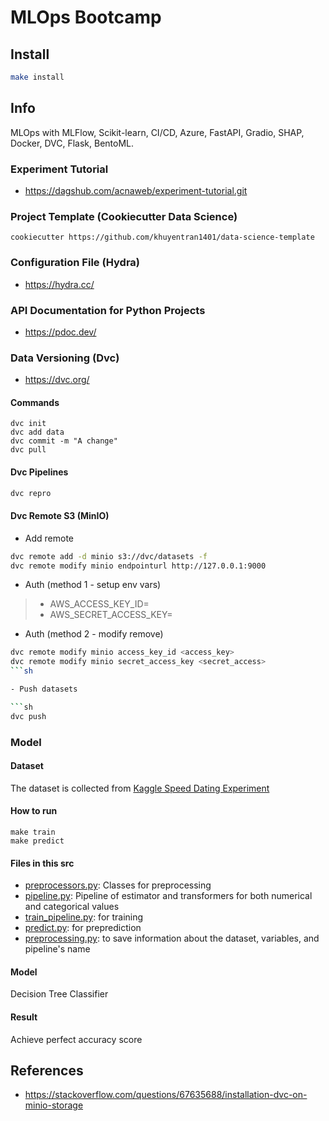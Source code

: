 # MLOps Bootcamp

## Install


```sh
make install

``` 

## Info


MLOps with MLFlow, Scikit-learn, CI/CD, Azure, FastAPI, Gradio, SHAP, Docker, DVC, Flask, BentoML.


### Experiment Tutorial


- https://dagshub.com/acnaweb/experiment-tutorial.git


### Project Template (Cookiecutter Data Science)

```
cookiecutter https://github.com/khuyentran1401/data-science-template
```

### Configuration File (Hydra)

- https://hydra.cc/

### API Documentation for Python Projects

- https://pdoc.dev/

### Data Versioning (Dvc)

- https://dvc.org/

#### Commands

```
dvc init
dvc add data
dvc commit -m "A change"
dvc pull
```
#### Dvc Pipelines

```sh
dvc repro
```

#### Dvc Remote S3 (MinIO)

- Add remote

```sh
dvc remote add -d minio s3://dvc/datasets -f
dvc remote modify minio endpointurl http://127.0.0.1:9000

```

- Auth (method 1 - setup env vars)

> - AWS_ACCESS_KEY_ID=
> - AWS_SECRET_ACCESS_KEY=

- Auth (method 2 - modify remove)

```sh
dvc remote modify minio access_key_id <access_key>
dvc remote modify minio secret_access_key <secret_access>
```sh

- Push datasets

```sh
dvc push
```

### Model 

#### Dataset

The dataset is collected from [Kaggle Speed Dating Experiment](https://www.kaggle.com/annavictoria/speed-dating-experiment)

#### How to run 
```
make train
make predict
```
#### Files in this src

* [preprocessors.py](./src/preprocessors.py): Classes for preprocessing
* [pipeline.py](./src/pipeline.py): Pipeline of estimator and transformers for both numerical and categorical values 
* [train_pipeline.py](./src/train_pipeline.py): for training 
* [predict.py](./src/predict.py): for preprediction
* [preprocessing.py](./src/config/preprocessing.py): to save information about the dataset, variables, and pipeline's name


#### Model

Decision Tree Classifier

#### Result

Achieve perfect accuracy score


## References

- https://stackoverflow.com/questions/67635688/installation-dvc-on-minio-storage

